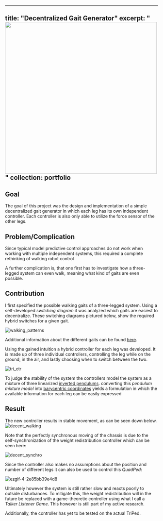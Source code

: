 
---
title: "Decentralized Gait Generator"
excerpt: "<br/><img src='https://user-images.githubusercontent.com/22688144/124396303-fd0e9400-dd08-11eb-9b4a-ee071a588fc5.png' width='500'>"
collection: portfolio
---

## Goal
The goal of this project was the design and implementation of a simple decentralized gait generator in which each leg has its own independent controller.
Each controller is also only able to utilize the force sensor of the other legs.


## Problem/Complication
Since typical model predictive control approaches do not work when working with multiple independent systems, this required a complete rethinking of walking robot control

A further complication is, that one first has to investigate how a three-legged system can even walk, meaning what kind of gaits are even possible.


## Contribution

I first specified the possible walking gaits of a three-legged system.
Using a self-developed *switching diagram*  it was analyzed which gaits are easiest to decentralize.
These switching diagrams pictured below, show the required hybrid switches for a given gait.

![walking_patterns](https://user-images.githubusercontent.com/22688144/124395132-ac943800-dd02-11eb-8fdd-d6bfdc0593bb.png)

Additional information about the different gaits can be found [here](https://triped-robot.github.io/docs/walking/).

Using the gained intuition a hybrid controller for each leg was developed.
It is made up of three individual controllers, controlling the leg while on the ground, in the air, and lastly choosing when to switch between the two.

![tri_ctr](https://user-images.githubusercontent.com/22688144/124395109-8d95a600-dd02-11eb-9f73-16630dcec764.png)


To judge the stability of the system the controllers model the system as a mixture of three linearized [inverted pendulums](https://en.wikipedia.org/wiki/Inverted_pendulum).
converting this *pendulum mixture model* into [barycentric coordinates](https://en.wikipedia.org/wiki/Barycentric_coordinate_system) yields a formulation in which the available information for each leg can be easily expressed



## Result

The new controller results in stable movement, as can be seen down below.
![decent_walking](https://user-images.githubusercontent.com/22688144/124389188-574a2d80-dce6-11eb-8980-1a6f0fd0f7c6.gif)

Note that the perfectly synchronous moving of the chassis is due to the self-synchronization of the weight redistribution controller which can be seen here:

![decent_synchro](https://user-images.githubusercontent.com/22688144/124389703-98434180-dce8-11eb-8d53-e0efcf5749a6.gif)

Since the controller also makes no assumptions about the position and number of different legs it can also be used to control this *QuadPed*:

![ezgif-4-2e85bb39e4d8](https://user-images.githubusercontent.com/22688144/124395237-40fe9a80-dd03-11eb-9790-f824ed9d2a00.gif)


Ultimately however the system is still rather slow and reacts poorly to outside disturbances.
To mitigate this, the weight redistribution will in the future be replaced with a game-theoretic controller using what I call a *Talker Listener Game*.
This however is still part of my active research.

Additionally, the controller has yet to be tested on the actual TriPed.



